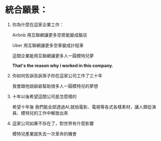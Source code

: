 # 統合願景：

1. 你為什麼在這家企業工作：

    Airbnb 用互聯網讓更多空房能變成飯店

    Uber 用互聯網讓更多空車變成計程車

    這間企業能用互聯網讓更多人一圓模特兒夢

    **That's the reason why i worked in this company.**

2. 你如何告訴告訴孫子你在這家公司工作了三十年

    我會跟他說爺爺幫助很多人一圓模特兒的夢想

3. 十年以後希望這間公司是怎麼樣的

    希望十年後 我們能全部透過AI,就拍電影、電視等各式各樣素材，讓人類從演員、模特兒的工作中解放出來

4. 這家公司如果不存在了，對世界有什麼影響

    模特兒產業就失去一次革命的機會
